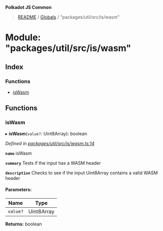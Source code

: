 **Polkadot JS Common**

> [README](../README.md) / [Globals](../globals.md) / "packages/util/src/is/wasm"

# Module: "packages/util/src/is/wasm"

## Index

### Functions

* [isWasm](_packages_util_src_is_wasm_.md#iswasm)

## Functions

### isWasm

▸ **isWasm**(`value?`: Uint8Array): boolean

*Defined in [packages/util/src/is/wasm.ts:14](https://github.com/polkadot-js/common/blob/30198d1a/packages/util/src/is/wasm.ts#L14)*

**`name`** isWasm

**`summary`** Tests if the input has a WASM header

**`description`** 
Checks to see if the input Uint8Array contains a valid WASM header

#### Parameters:

Name | Type |
------ | ------ |
`value?` | Uint8Array |

**Returns:** boolean

